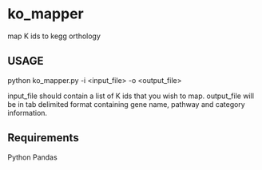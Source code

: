 # ko_mapper
map K ids to kegg orthology

## USAGE
python ko_mapper.py -i <input_file> -o <output_file>

input_file should contain a list of K ids that you wish to map.
output_file will be in tab delimited format containing gene name, pathway and category information.

## Requirements
Python
Pandas

